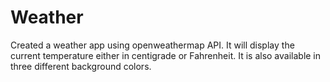 # Weather
Created a weather app using openweathermap API. It will display the current temperature either in centigrade or Fahrenheit. It is also available in three different background colors.
